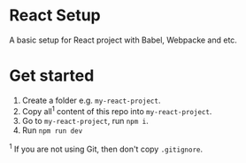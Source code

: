 # React Setup

A basic setup for React project with Babel, Webpacke and etc.

# Get started

1. Create a folder e.g. `my-react-project`.
2. Copy all<sup>1</sup> content of this repo into `my-react-project`. 
3. Go to `my-react-project`, run `npm i`.
4. Run `npm run dev`

<sup>1</sup> If you are not using Git, then don't copy `.gitignore`.
